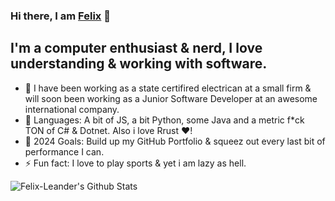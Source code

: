 ### Hi there, I am [Felix][website] 👋

## I'm a computer enthusiast & nerd, I love understanding & working with software.
- 🔭 I have been working as a state certifired electrican at a small firm & will soon been working as a Junior Software Developer at an awesome international company.
- 🌱 Languages: A bit of JS, a bit Python, some Java and a metric f*ck TON of C# & Dotnet. Also i love Rrust ❤!
- 🥅 2024 Goals: Build up my GitHub Portfolio & squeez out every last bit of performance I can.
- ⚡ Fun fact: I love to play sports & yet i am lazy as hell.


<img align="left" alt="Felix-Leander's Github Stats" src="https://i.ibb.co/sQd2KCv/ANETVIu-H-400x400.jpg" />

[website]: http://felix-leander.de/
[discord]: https://discordapp.com/users/536544797997924362
